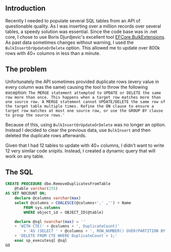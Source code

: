 ## Introduction

Recently I needed to populate several SQL tables from an API of questionable quality. As I was inserting over a million records over several tables, a speedy solution was essential. Since the code base was in .net core, I chose to use Boris Djurdjevic's excellent tool [EFCore.BulkExtensions](https://github.com/borisdj/EFCore.BulkExtensions). As past data sometimes changes without warning, I used the `BulkInsertOrUpdateOrDelete` option. This allowed me to update over 800k rows with 40+ columns in less than a minute. 

## The problem

Unfortunately the API sometimes provided duplicate rows (every value in every column was the same) causing the tool to throw the following exception: `The MERGE statement attempted to UPDATE or DELETE the same row more than once. This happens when a target row matches more than one source row. A MERGE statement cannot UPDATE/DELETE the same row of the target table multiple times. Refine the ON clause to ensure a target row matches at most one source row, or use the GROUP BY clause to group the source rows.'`

Because of this, using `BulkInsertOrUpdateOrDelete` was no longer an option. Instead I decided to clear the previous data, use `BulkInsert` and then deleted the duplicate rows afterwards. 

Given that I had 12 tables to update with 40+ columns, I didn't want to write 12 very similar code snipits. Instead, I created a dynamic query that will work on any table.

## The SQL

```SQL
CREATE PROCEDURE dbo.RemoveDuplicatesFromTable
    @table varchar(255)
AS SET NOCOUNT ON;
	declare @columns varchar(max)
	select @columns = COALESCE(@columns+',' ,'') + Name
		FROM sys.columns 
		WHERE object_id = OBJECT_ID(@table)

	declare @sql nvarchar(max) = ''
	+ 'WITH CTE(' + @columns + ', DuplicateCount)'
		+ 'AS (SELECT ' + @columns + ', ROW_NUMBER() OVER(PARTITION BY ' + @columns + ' Order by (SELECT NULL)) AS DuplicateCount' + ' FROM ' + @table + ')'
	+ 'DELETE FROM CTE WHERE DuplicateCount > 1;'
	exec sp_executesql @sql
GO  
```